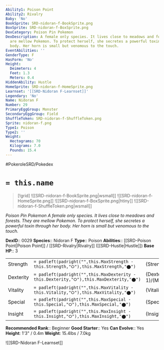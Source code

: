 ```yaml
---
Ability1: Poison Point
Ability2: Rivalry
Baby: 'No'
BookSprite: SRD-nidoran-f-BookSprite.png
BoxSprite: SRD-nidoran-f-BoxSprite.png
DexCategory: Poison Pin Pokemon
DexDescription: A female only species. It lives close to meadows and forests. They
  are mellow Pokemon. To protect herself, she secretes a powerful toxin through her
  body. Her horn is small but venomous to the touch.
EventAbilities: ''
GenderType: F
HasForm: 'No'
Height:
  Deimeters: 4
  Feet: 1.3
  Meters: 0.4
HiddenAbility: Hustle
HomeSprite: SRD-nidoran-f-HomeSprite.png
Learnset: '[[SRD-Nidoran F-Learnset]]'
Legendary: 'No'
Name: Nidoran F
Number: 29
PrimaryEggGroup: Monster
SecondaryEggGroup: Field
ShuffleToken: SRD-nidoran-f-ShuffleToken.png
Sprite: nidoran-f.png
Type1: Poison
Type2: ''
Weight:
  Hectograms: 70
  Kilograms: 7.0
  Pounds: 15.4
---
```


#PokeroleSRD/Pokedex

# `= this.name`

> [!grid]
> ![[SRD-nidoran-f-BookSprite.png|wsmall]]
> ![[SRD-nidoran-f-HomeSprite.png]]
> ![[SRD-nidoran-f-BoxSprite.png|htiny]]
> ![[SRD-nidoran-f-ShuffleToken.png|wsmall]]


*Poison Pin Pokemon*
*A female only species. It lives close to meadows and forests. They are mellow Pokemon. To protect herself, she secretes a powerful toxin through her body. Her horn is small but venomous to the touch.*

**DexID**:: 0029
**Species**:: Nidoran F
**Type**:: Poison
**Abilities**:: [[SRD-Poison Point|Poison Point]] / [[SRD-Rivalry|Rivalry]] ([[SRD-Hustle|Hustle]])
**Base HP**:: 3

|           |                                                                                        |                                          |
| --------- | -------------------------------------------------------------------------------------- | ---------------------------------------- |
| Strength  | `= padleft(padright("",this.MaxStrength - this.Strength,"⭘"),this.MaxStrength,"⬤")`    | (Strength::2)/(MaxStrength::4)   |
| Dexterity | `= padleft(padright("",this.MaxDexterity - this.Dexterity,"⭘"),this.MaxDexterity,"⬤")` | (Dexterity:: 1)/(MaxDexterity::3) |
| Vitality  | `= padleft(padright("",this.MaxVitality - this.Vitality,"⭘"),this.MaxVitality,"⬤")`    | (Vitality::2)/(MaxVitality::4)   |
| Special   | `= padleft(padright("",this.MaxSpecial - this.Special,"⭘"),this.MaxSpecial,"⬤")`       | (Special::1)/(MaxSpecial::3)     |
| Insight   | `= padleft(padright("",this.MaxInsight - this.Insight,"⭘"),this.MaxInsight,"⬤")`       | (Insight::1)/(MaxInsight::3)     |


**Recommended Rank**:: Beginner
**Good Starter**:: Yes
**Can Evolve**:: Yes
**Height**: 1'3" / 0.4m
**Weight**: 15.4lbs / 7.0kg

![[SRD-Nidoran F-Learnset]]